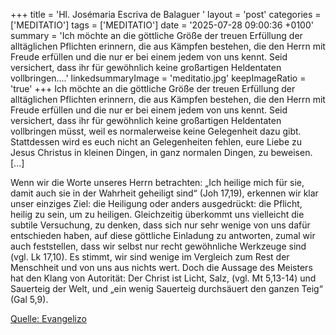 +++
title = 'Hl. Josémaria Escriva de Balaguer  '
layout = 'post'
categories = ['MEDITATIO']
tags = ['MEDITATIO']
date = '2025-07-28 09:00:36 +0100'
summary = 'Ich möchte an die göttliche Größe der treuen Erfüllung der alltäglichen Pflichten erinnern, die aus Kämpfen bestehen, die den Herrn mit Freude erfüllen und die nur er bei einem jedem von uns kennt. Seid versichert, dass ihr für gewöhnlich keine großartigen Heldentaten vollbringen....'
linkedsummaryImage = 'meditatio.jpg'
keepImageRatio = 'true'
+++
Ich möchte an die göttliche Größe der treuen Erfüllung der alltäglichen Pflichten erinnern, die aus Kämpfen bestehen, die den Herrn mit Freude erfüllen und die nur er bei einem jedem von uns kennt. Seid versichert, dass ihr für gewöhnlich keine großartigen Heldentaten vollbringen müsst, weil es normalerweise keine Gelegenheit dazu gibt.<!--more--> Stattdessen wird es euch nicht an Gelegenheiten fehlen, eure Liebe zu Jesus Christus in kleinen Dingen, in ganz normalen Dingen, zu beweisen. [...] 
 
Wenn wir die Worte unseres Herrn betrachten: „Ich heilige mich für sie, damit auch sie in der Wahrheit geheiligt sind“ (Joh 17,19), erkennen wir klar unser einziges Ziel: die Heiligung oder anders ausgedrückt: die Pflicht, heilig zu sein, um zu heiligen. Gleichzeitig überkommt uns vielleicht die subtile Versuchung, zu denken, dass sich nur sehr wenige von uns dafür entschieden haben, auf diese göttliche Einladung zu antworten, zumal wir auch feststellen, dass wir selbst nur recht gewöhnliche Werkzeuge sind (vgl. Lk 17,10). Es stimmt, wir sind wenige im Vergleich zum Rest der Menschheit und von uns aus nichts wert. Doch die Aussage des Meisters hat den Klang von Autorität: Der Christ ist Licht, Salz, (vgl. Mt 5,13-14) und Sauerteig der Welt, und „ein wenig Sauerteig durchsäuert den ganzen Teig“ (Gal 5,9).
 


[Quelle: Evangelizo](https://evangeliumtagfuertag.org/DE/gospel)
